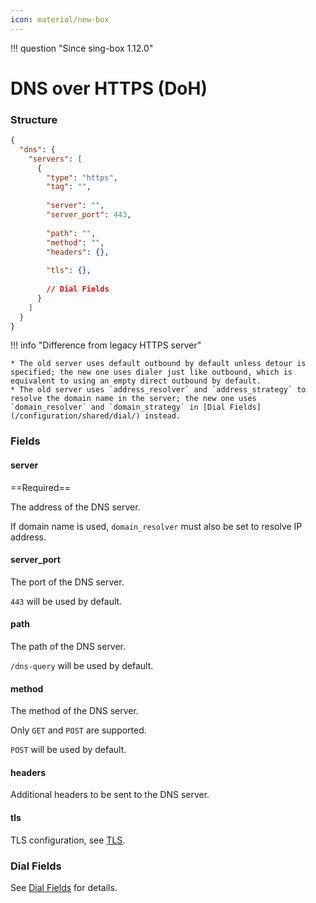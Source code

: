 ```yaml
---
icon: material/new-box
---
```


!!! question "Since sing-box 1.12.0"

# DNS over HTTPS (DoH)

### Structure

```json
{
  "dns": {
    "servers": [
      {
        "type": "https",
        "tag": "",
        
        "server": "",
        "server_port": 443,
        
        "path": "",
        "method": "",
        "headers": {},
        
        "tls": {},
        
        // Dial Fields
      }
    ]
  }
}
```

!!! info "Difference from legacy HTTPS server"

    * The old server uses default outbound by default unless detour is specified; the new one uses dialer just like outbound, which is equivalent to using an empty direct outbound by default.
    * The old server uses `address_resolver` and `address_strategy` to resolve the domain name in the server; the new one uses `domain_resolver` and `domain_strategy` in [Dial Fields](/configuration/shared/dial/) instead.

### Fields

#### server

==Required==

The address of the DNS server.

If domain name is used, `domain_resolver` must also be set to resolve IP address.

#### server_port

The port of the DNS server.

`443` will be used by default.

#### path

The path of the DNS server.

`/dns-query` will be used by default.

#### method

The method of the DNS server.

Only `GET` and `POST` are supported.

`POST` will be used by default.

#### headers

Additional headers to be sent to the DNS server.

#### tls

TLS configuration, see [TLS](/configuration/shared/tls/#outbound).

### Dial Fields

See [Dial Fields](/configuration/shared/dial/) for details.
